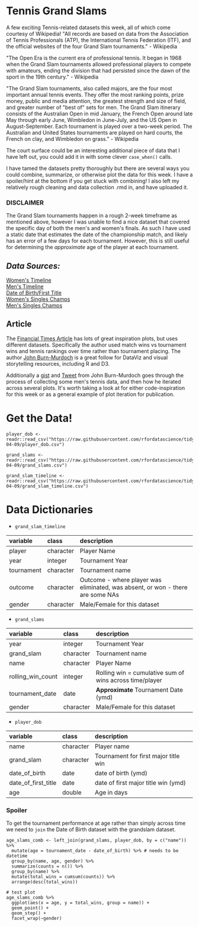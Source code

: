 # Tennis Grand Slams

A few exciting Tennis-related datasets this week, all of which come courtesy of Wikipedia! "All records are based on data from the Association of Tennis Professionals (ATP), the International Tennis Federation (ITF), and the official websites of the four Grand Slam tournaments." - Wikipedia

"The Open Era is the current era of professional tennis. It began in 1968 when the Grand Slam tournaments allowed professional players to compete with amateurs, ending the division that had persisted since the dawn of the sport in the 19th century." - Wikipedia

"The Grand Slam tournaments, also called majors, are the four most important annual tennis events. They offer the most ranking points, prize money, public and media attention, the greatest strength and size of field, and greater number of "best of" sets for men. The Grand Slam itinerary consists of the Australian Open in mid January, the French Open around late May through early June, Wimbledon in June-July, and the US Open in August-September. Each tournament is played over a two-week period. The Australian and United States tournaments are played on hard courts, the French on clay, and Wimbledon on grass." - Wikipedia

The court surface could be an interesting additional piece of data that I have left out, you could add it in with some clever `case_when()` calls.

I have tamed the datasets pretty thoroughly but there are several ways you could combine, summarize, or otherwise plot the data for this week. I have a spoiler/hint at the bottom if you get stuck with combining! I also left my relatively rough cleaning and data collection .rmd in, and have uploaded it.

### DISCLAIMER

The Grand Slam tournaments happen in a rough 2-week timeframe as mentioned above, however I was unable to find a nice dataset that covered the specific day of both the men's and women's finals. As such I have used a static date that estimates the date of the championship match, and likely has an error of a few days for each tournament. However, this is still useful for determining the *approximate* age of the player at each tournament.

## *Data Sources:*
[Women's Timeline](https://en.wikipedia.org/wiki/Tennis_performance_timeline_comparison_(women))  
[Men's Timeline](https://en.wikipedia.org/wiki/Tennis_performance_timeline_comparison_(men))  
[Date of Birth/First Title](https://en.wikipedia.org/wiki/List_of_Grand_Slam_singles_champions_in_Open_Era_with_age_of_first_title)  
[Women's Singles Champs](https://en.wikipedia.org/wiki/List_of_Grand_Slam_women%27s_singles_champions)  
[Men's Singles Champs](https://en.wikipedia.org/wiki/List_of_Grand_Slam_men%27s_singles_champions)  

## Article

The [Financial Times Article](https://ig.ft.com/sites/visual-history-of-womens-tennis/) has lots of great inspiration plots, but uses different datasets. Specifically the author used match wins vs tournament wins and tennis rankings over time rather than tournament placing. The author [John Burn-Murdoch](https://twitter.com/jburnmurdoch/status/777828932959756289) is a great follow for DataViz and visual storytelling resources, including R and D3.

Additionally a [gist](https://gist.github.com/johnburnmurdoch/bd20db77b2582031604ccd1bdc4be582) and [Tweet](https://twitter.com/jburnmurdoch/status/1101955617533685760) from John Burn-Murdoch goes through the process of collecting some men's tennis data, and then how he iterated across several plots. It's worth taking a look at for either code-inspiration for this week or as a general example of plot iteration for publication.

# Get the Data!

```
player_dob <- readr::read_csv("https://raw.githubusercontent.com/rfordatascience/tidytuesday/master/data/2019/2019-04-09/player_dob.csv")

grand_slams <- readr::read_csv("https://raw.githubusercontent.com/rfordatascience/tidytuesday/master/data/2019/2019-04-09/grand_slams.csv")

grand_slam_timeline <- readr::read_csv("https://raw.githubusercontent.com/rfordatascience/tidytuesday/master/data/2019/2019-04-09/grand_slam_timeline.csv")
```

# Data Dictionaries

* `grand_slam_timeline`  

|variable   |class     |description |
|:----------|:---------|:-----------|
|player     |character | Player Name         |
|year       |integer   | Tournament Year           |
|tournament |character | Tournament name           |
|outcome    |character | Outcome - where player was eliminated, was absent, or won - there are some NAs |
|gender     |character | Male/Female for this dataset  |

* `grand_slams`  

|variable          |class     |description |
|:-----------------|:---------|:-----------|
|year              |integer   | Tournament Year         |
|grand_slam        |character | Tournament name           |
|name              |character | Player Name           |
|rolling_win_count |integer   | Rolling win = cumulative sum of wins across time/player           |
|tournament_date   |date    | **Approximate** Tournament Date (ymd)           |
|gender            |character | Male/Female for this dataset         |

* `player_dob`    

|variable            |class     |description |
|:-------------------|:---------|:-----------|
|name                |character | Player name         |
|grand_slam          |character | Tournament for first major title win     |
|date_of_birth       | date    | date of birth (ymd)          |
|date_of_first_title | date    | date of first major title win (ymd)        |
|age                 | double    | Age in days          |

### Spoiler

To get the tournament performance at age rather than simply across time we need to `join` the Date of Birth dataset with the grandslam dataset.

```{r}
age_slams_comb <- left_join(grand_slams, player_dob, by = c("name")) %>% 
  mutate(age = tournament_date - date_of_birth) %>% # needs to be datetime
  group_by(name, age, gender) %>% 
  summarize(counts = n()) %>% 
  group_by(name) %>% 
  mutate(total_wins = cumsum(counts)) %>% 
  arrange(desc(total_wins))

# test plot
age_slams_comb %>% 
  ggplot(aes(x = age, y = total_wins, group = name)) +
  geom_point() +
  geom_step() +
  facet_wrap(~gender)
```
